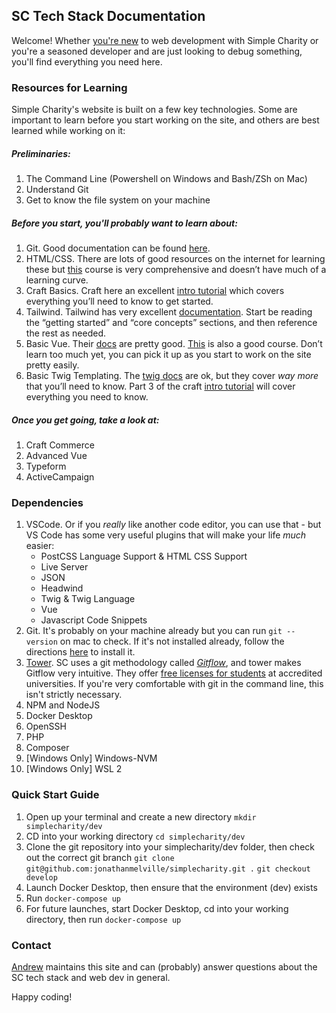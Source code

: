 ## SC Tech Stack Documentation

Welcome! Whether [you're new](/matthewletter.md) to web development with Simple Charity or you're a seasoned developer and are just looking to debug something, you'll find everything you need here. 

### Resources for Learning

Simple Charity's website is built on a few key technologies. Some are important to learn before you start working on the site, and others are best learned while working on it: 

##### Preliminaries: 

1. The Command Line (Powershell on Windows and Bash/ZSh on Mac)
2. Understand Git
3. Get to know the file system on your machine

##### Before you start, you'll probably want to learn about: 

1. Git. Good documentation can be found [here](https://git-scm.com/doc). 
2. HTML/CSS. There are lots of good resources on the internet for learning these but [this](https://www.udemy.com/course/html-css-code-bootcamp/) course is very comprehensive and doesn’t have much of a learning curve. 
3. Craft Basics. Craft here an excellent [intro tutorial](https://craftcms.com/docs/getting-started-tutorial/) which covers everything you’ll need to know to get started. 
4. Tailwind. Tailwind has very excellent [documentation](https://tailwindcss.com/docs). Start be reading the “getting started” and “core concepts” sections, and then reference the rest as needed. 
5. Basic Vue. Their [docs](https://vuejs.org/v2/guide/) are pretty good. [This](https://www.udemy.com/course/vuejs-2-the-complete-guide/) is also a good course. Don’t learn too much yet, you can pick it up as you start to work on the site pretty easily. 
6. Basic Twig Templating. The [twig docs](https://twig.symfony.com/doc/3.x/) are ok, but they cover _way more_ that you’ll need to know. Part 3 of the craft [intro tutorial](https://craftcms.com/docs/getting-started-tutorial/) will cover everything you need to know. 

##### Once you get going, take a look at: 

1. Craft Commerce
2. Advanced Vue
3. Typeform
4. ActiveCampaign

### Dependencies

1. VSCode. Or if you _really_ like another code editor, you can use that - but VS Code has some very useful plugins that will make your life _much_ easier: 
    - PostCSS Language Support & HTML CSS Support  
    - Live Server  
    - JSON  
    - Headwind  
    - Twig & Twig Language 
    - Vue  
    - Javascript Code Snippets  
2. Git. It's probably on your machine already but you can run `git --version` on mac to check. If it's not installed already, follow the directions [here](https://git-scm.com/book/en/v2/Getting-Started-Installing-Git) to install it. 
3. [Tower](https://www.git-tower.com/mac). SC uses a git methodology called _[Gitflow](https://www.atlassian.com/git/tutorials/comparing-workflows/gitflow-workflow)_, and tower makes Gitflow very intuitive. They offer [free licenses for students](https://www.git-tower.com/students/mac) at accredited universities. If you're very comfortable with git in the command line, this isn't strictly necessary. 
4. NPM and NodeJS
5. Docker Desktop
6. OpenSSH
7. PHP
8. Composer
9. [Windows Only] Windows-NVM
10. [Windows Only] WSL 2  

### Quick Start Guide

1. Open up your terminal and create a new directory 
`mkdir simplecharity/dev`
2. CD into your working directory
`cd simplecharity/dev`
3. Clone the git repository into your simplecharity/dev folder, then check out the correct git branch
`git clone git@github.com:jonathanmelville/simplecharity.git .`
`git checkout develop`
4. Launch Docker Desktop, then ensure that the environment (dev) exists
5. Run `docker-compose up`
6. For future launches, start Docker Desktop, cd into your working directory, then run `docker-compose up`


### Contact

[Andrew](mailto:andrewforrester@simplecharity.org) maintains this site and can (probably) answer questions about the SC tech stack and web dev in general. 

Happy coding! 